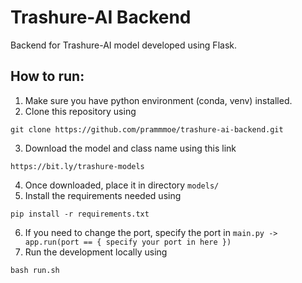 # Trashure-AI Backend

Backend for Trashure-AI model developed using Flask.

## How to run:

1. Make sure you have python environment (conda, venv) installed.
2. Clone this repository using
```
git clone https://github.com/prammmoe/trashure-ai-backend.git
```
3. Download the model and class name using this link 
```
https://bit.ly/trashure-models
``` 
4. Once downloaded, place it in directory `models/`
5. Install the requirements needed using 
```
pip install -r requirements.txt
```
6. If you need to change the port, specify the port in `main.py -> app.run(port == { specify your port in here }) `
7. Run the development locally using
```
bash run.sh
```